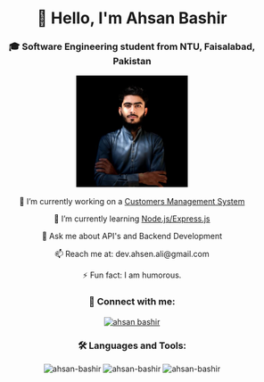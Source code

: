 <div align="center">
  <h1>👋 Hello, I'm Ahsan Bashir</h1>
  <h3>🎓 Software Engineering student from NTU, Faisalabad, Pakistan</h3>
  <img src="profile_pic.jpg" width="200px">
  <p>🔭 I’m currently working on a <a href="https://github.com/Ahsan-bashir/Nodejs_User_Management">Customers Management System</a></p>
  <p>🌱 I’m currently learning <a href="https://github.com/Ahsan-bashir/-Building-RESTful-APIs-Using-Node.js-and-Express">Node.js/Express.js</a></p>
  <p>💬 Ask me about API's and Backend Development</p>
  <p>📫 Reach me at: dev.ahsen.ali@gmail.com</p>
  <p>⚡ Fun fact: I am humorous.</p>
</div>

<h3 align="center">🤝 Connect with me:</h3>
<p align="center">
<a href="https://www.linkedin.com/in/ahsan-bashir-65b33422a/" target="blank"><img align="center" src="https://raw.githubusercontent.com/rahuldkjain/github-profile-readme-generator/master/src/images/icons/Social/linked-in-alt.svg" alt="ahsan bashir" height="30" width="40" /></a>
</p>

<h3 align="center">🛠 Languages and Tools:</h3>
<p align="center">
<!-- Your tools and languages here -->
</p>

<div align="center">
  <img src="https://github-readme-stats.vercel.app/api/top-langs?username=ahsan-bashir&show_icons=true&locale=en&layout=compact" alt="ahsan-bashir" />
  <img src="https://github-readme-stats.vercel.app/api?username=ahsan-bashir&show_icons=true&locale=en" alt="ahsan-bashir" />
  <img src="https://github-readme-streak-stats.herokuapp.com/?user=ahsan-bashir&" alt="ahsan-bashir" />
</div>
